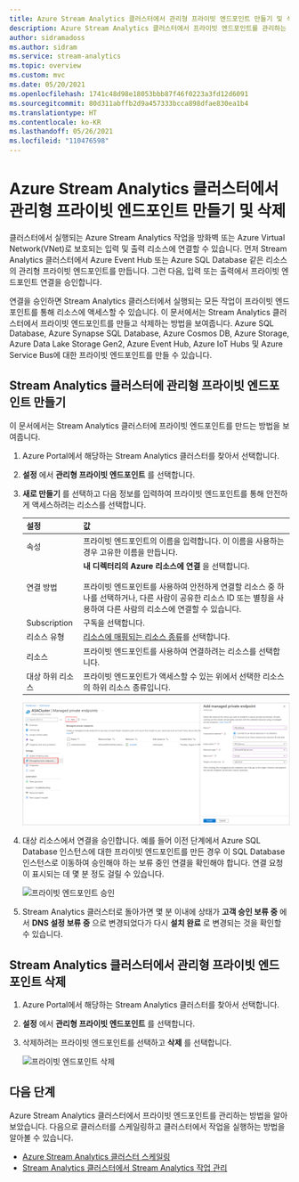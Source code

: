 ```yaml
---
title: Azure Stream Analytics 클러스터에서 관리형 프라이빗 엔드포인트 만들기 및 삭제
description: Azure Stream Analytics 클러스터에서 프라이빗 엔드포인트를 관리하는 방법을 알아봅니다.
author: sidramadoss
ms.author: sidram
ms.service: stream-analytics
ms.topic: overview
ms.custom: mvc
ms.date: 05/20/2021
ms.openlocfilehash: 1741c48d98e18053bbb87f46f0223a3fd12d6091
ms.sourcegitcommit: 80d311abffb2d9a457333bcca898dfae830ea1b4
ms.translationtype: HT
ms.contentlocale: ko-KR
ms.lasthandoff: 05/26/2021
ms.locfileid: "110476598"
---
```

# <a name="create-and-delete-managed-private-endpoints-in-an-azure-stream-analytics-cluster"></a>Azure Stream Analytics 클러스터에서 관리형 프라이빗 엔드포인트 만들기 및 삭제

클러스터에서 실행되는 Azure Stream Analytics 작업을 방화벽 또는 Azure Virtual Network(VNet)로 보호되는 입력 및 출력 리소스에 연결할 수 있습니다. 먼저 Stream Analytics 클러스터에서 Azure Event Hub 또는 Azure SQL Database 같은 리소스의 관리형 프라이빗 엔드포인트를 만듭니다. 그런 다음, 입력 또는 출력에서 프라이빗 엔드포인트 연결을 승인합니다.

연결을 승인하면 Stream Analytics 클러스터에서 실행되는 모든 작업이 프라이빗 엔드포인트를 통해 리소스에 액세스할 수 있습니다. 이 문서에서는 Stream Analytics 클러스터에서 프라이빗 엔드포인트를 만들고 삭제하는 방법을 보여줍니다. Azure SQL Database, Azure Synapse SQL Database, Azure Cosmos DB, Azure Storage, Azure Data Lake Storage Gen2, Azure Event Hub, Azure IoT Hubs 및 Azure Service Bus에 대한 프라이빗 엔드포인트를 만들 수 있습니다.

## <a name="create-managed-private-endpoint-in-stream-analytics-cluster"></a>Stream Analytics 클러스터에 관리형 프라이빗 엔드포인트 만들기

이 문서에서는 Stream Analytics 클러스터에 프라이빗 엔드포인트를 만드는 방법을 보여줍니다.

1. Azure Portal에서 해당하는 Stream Analytics 클러스터를 찾아서 선택합니다.

1. **설정** 에서 **관리형 프라이빗 엔드포인트** 를 선택합니다.

1. **새로 만들기** 를 선택하고 다음 정보를 입력하여 프라이빗 엔드포인트를 통해 안전하게 액세스하려는 리소스를 선택합니다.

   |설정|값|
   |---|---|
   |속성|프라이빗 엔드포인트의 이름을 입력합니다. 이 이름을 사용하는 경우 고유한 이름을 만듭니다.|
   |연결 방법|**내 디렉터리의 Azure 리소스에 연결** 을 선택합니다.<br><br>프라이빗 엔드포인트를 사용하여 안전하게 연결할 리소스 중 하나를 선택하거나, 다른 사람이 공유한 리소스 ID 또는 별칭을 사용하여 다른 사람의 리소스에 연결할 수 있습니다.|
   |Subscription|구독을 선택합니다.|
   |리소스 유형|[리소스에 매핑되는 리소스 종류](../private-link/private-endpoint-overview.md#private-link-resource)를 선택합니다.|
   |리소스|프라이빗 엔드포인트를 사용하여 연결하려는 리소스를 선택합니다.|
   |대상 하위 리소스|프라이빗 엔드포인트가 액세스할 수 있는 위에서 선택한 리소스의 하위 리소스 종류입니다.|

   ![프라이빗 엔드포인트 만들기 환경](./media/private-endpoints/create-private-endpoint.png)

1. 대상 리소스에서 연결을 승인합니다. 예를 들어 이전 단계에서 Azure SQL Database 인스턴스에 대한 프라이빗 엔드포인트를 만든 경우 이 SQL Database 인스턴스로 이동하여 승인해야 하는 보류 중인 연결을 확인해야 합니다. 연결 요청이 표시되는 데 몇 분 정도 걸릴 수 있습니다.

    ![프라이빗 엔드포인트 승인](./media/private-endpoints/approve-private-endpoint.png)

1. Stream Analytics 클러스터로 돌아가면 몇 분 이내에 상태가 **고객 승인 보류 중** 에서 **DNS 설정 보류 중** 으로 변경되었다가 다시 **설치 완료** 로 변경되는 것을 확인할 수 있습니다.

## <a name="delete-a-managed-private-endpoint-in-a-stream-analytics-cluster"></a>Stream Analytics 클러스터에서 관리형 프라이빗 엔드포인트 삭제

1. Azure Portal에서 해당하는 Stream Analytics 클러스터를 찾아서 선택합니다.

1. **설정** 에서 **관리형 프라이빗 엔드포인트** 를 선택합니다.

1. 삭제하려는 프라이빗 엔드포인트를 선택하고 **삭제** 를 선택합니다.

   ![프라이빗 엔드포인트 삭제](./media/private-endpoints/delete-private-endpoint.png)

## <a name="next-steps"></a>다음 단계

Azure Stream Analytics 클러스터에서 프라이빗 엔드포인트를 관리하는 방법을 알아보았습니다. 다음으로 클러스터를 스케일링하고 클러스터에서 작업을 실행하는 방법을 알아볼 수 있습니다.

* [Azure Stream Analytics 클러스터 스케일링](scale-cluster.md)
* [Stream Analytics 클러스터에서 Stream Analytics 작업 관리](manage-jobs-cluster.md)
